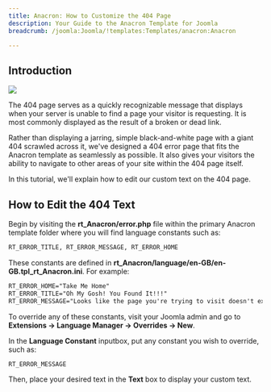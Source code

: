 ```yaml
---
title: Anacron: How to Customize the 404 Page
description: Your Guide to the Anacron Template for Joomla
breadcrumb: /joomla:Joomla/!templates:Templates/anacron:Anacron

---
```


Introduction
-----

![][template]

The 404 page serves as a quickly recognizable message that displays when your server is unable to find a page your visitor is requesting. It is most commonly displayed as the result of a broken or dead link.

Rather than displaying a jarring, simple black-and-white page with a giant 404 scrawled across it, we've designed a 404 error page that fits the Anacron template as seamlessly as possible. It also gives your visitors the ability to navigate to other areas of your site within the 404 page itself.

In this tutorial, we'll explain how to edit our custom text on the 404 page.

How to Edit the 404 Text
-----

Begin by visiting the **rt_Anacron/error.php** file within the primary Anacron template folder where you will find language constants such as: 

~~~ .html
RT_ERROR_TITLE, RT_ERROR_MESSAGE, RT_ERROR_HOME
~~~

These constants are defined in **rt_Anacron/language/en-GB/en-GB.tpl_rt_Anacron.ini**. For example:

~~~ .html
RT_ERROR_HOME="Take Me Home"
RT_ERROR_TITLE="Oh My Gosh! You Found It!!!"
RT_ERROR_MESSAGE="Looks like the page you're trying to visit doesn't exist.<br />Please check the URL and try your luck again."
~~~

To override any of these constants, visit your Joomla admin and go to **Extensions -> Language Manager -> Overrides -> New**.

In the **Language Constant** inputbox, put any constant you wish to override, such as: 

~~~ .html
RT_ERROR_MESSAGE
~~~

Then, place your desired text in the **Text** box to display your custom text.

[template]: assets/404.jpeg